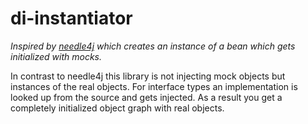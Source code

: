 # di-instantiator
_Inspired by [needle4j](https://github.com/needle4j/needle4j/) which creates an instance of a bean which gets initialized with mocks._

In contrast to needle4j this library is not injecting mock objects but instances of the real objects. For interface types an implementation is looked up from the source and gets injected. As a result you get a completely initialized object graph with real objects.
